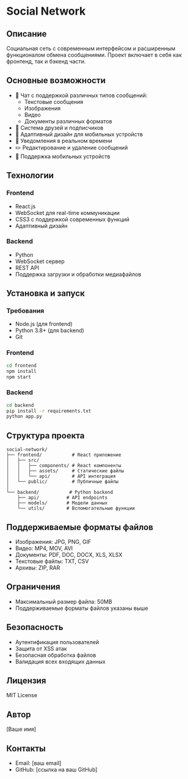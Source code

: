 # Social Network

## Описание
Социальная сеть с современным интерфейсом и расширенным функционалом обмена сообщениями. Проект включает в себя как фронтенд, так и бэкенд части.

## Основные возможности
- 💬 Чат с поддержкой различных типов сообщений:
  - Текстовые сообщения
  - Изображения
  - Видео
  - Документы различных форматов
- 👥 Система друзей и подписчиков
- 📱 Адаптивный дизайн для мобильных устройств
- 🔔 Уведомления в реальном времени
- ✏️ Редактирование и удаление сообщений
- 📱 Поддержка мобильных устройств

## Технологии
### Frontend
- React.js
- WebSocket для real-time коммуникации
- CSS3 с поддержкой современных функций
- Адаптивный дизайн

### Backend
- Python
- WebSocket сервер
- REST API
- Поддержка загрузки и обработки медиафайлов

## Установка и запуск

### Требования
- Node.js (для frontend)
- Python 3.8+ (для backend)
- Git

### Frontend
```bash
cd frontend
npm install
npm start
```

### Backend
```bash
cd backend
pip install -r requirements.txt
python app.py
```

## Структура проекта
```
social-network/
├── frontend/           # React приложение
│   ├── src/
│   │   ├── components/ # React компоненты
│   │   ├── assets/     # Статические файлы
│   │   └── api/        # API интеграция
│   └── public/         # Публичные файлы
│
└── backend/           # Python backend
    ├── api/          # API endpoints
    ├── models/       # Модели данных
    └── utils/        # Вспомогательные функции
```

## Поддерживаемые форматы файлов
- Изображения: JPG, PNG, GIF
- Видео: MP4, MOV, AVI
- Документы: PDF, DOC, DOCX, XLS, XLSX
- Текстовые файлы: TXT, CSV
- Архивы: ZIP, RAR

## Ограничения
- Максимальный размер файла: 50MB
- Поддерживаемые форматы файлов указаны выше

## Безопасность
- Аутентификация пользователей
- Защита от XSS атак
- Безопасная обработка файлов
- Валидация всех входящих данных

## Лицензия
MIT License

## Автор
[Ваше имя]

## Контакты
- Email: [ваш email]
- GitHub: [ссылка на ваш GitHub]
